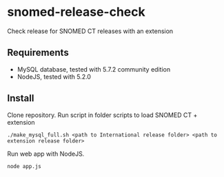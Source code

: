 # snomed-release-check

Check release for SNOMED CT releases with an extension

## Requirements

* MySQL database, tested with 5.7.2 community edition
* NodeJS, tested with 5.2.0

## Install

Clone repository. Run script in folder scripts to load SNOMED CT + extension

```
./make_mysql_full.sh <path to International release folder> <path to extension release folder>
```

Run web app with NodeJS.

```
node app.js
```

